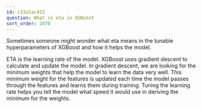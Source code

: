 ```yaml
---
id: c33a1ac422
question: What is eta in XGBoost
sort_order: 2470
---
```


Sometimes someone might wonder what eta means in the tunable hyperparameters of XGBoost and how it helps the model.

ETA is the learning rate of the model. XGBoost uses gradient descent to calculate and update the model. In gradient descent, we are looking for the minimum weights that help the model to learn the data very well. This minimum weight for the features is updated each time the model passes through the features and learns them during training. Tuning the learning rate helps you tell the model what speed it would use in deriving the minimum for the weights.